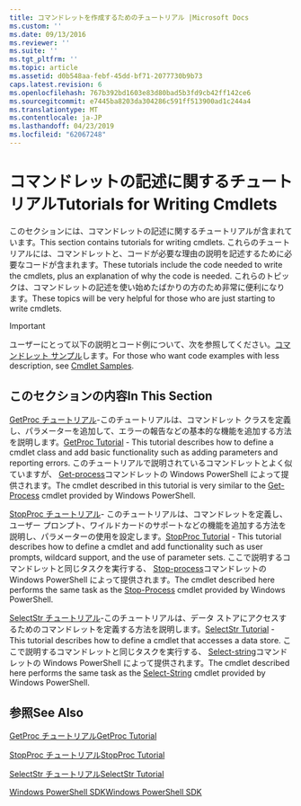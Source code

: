 ```yaml
---
title: コマンドレットを作成するためのチュートリアル |Microsoft Docs
ms.custom: ''
ms.date: 09/13/2016
ms.reviewer: ''
ms.suite: ''
ms.tgt_pltfrm: ''
ms.topic: article
ms.assetid: d0b548aa-febf-45dd-bf71-2077730b9b73
caps.latest.revision: 6
ms.openlocfilehash: 767b392bd1603e83d80bad5b3fd9cb42ff142ce6
ms.sourcegitcommit: e7445ba8203da304286c591ff513900ad1c244a4
ms.translationtype: MT
ms.contentlocale: ja-JP
ms.lasthandoff: 04/23/2019
ms.locfileid: "62067248"
---
```

# <a name="tutorials-for-writing-cmdlets"></a><span data-ttu-id="b970b-102">コマンドレットの記述に関するチュートリアル</span><span class="sxs-lookup"><span data-stu-id="b970b-102">Tutorials for Writing Cmdlets</span></span>

<span data-ttu-id="b970b-103">このセクションには、コマンドレットの記述に関するチュートリアルが含まれています。</span><span class="sxs-lookup"><span data-stu-id="b970b-103">This section contains tutorials for writing cmdlets.</span></span> <span data-ttu-id="b970b-104">これらのチュートリアルには、コマンドレットと、コードが必要な理由の説明を記述するために必要なコードが含まれます。</span><span class="sxs-lookup"><span data-stu-id="b970b-104">These tutorials include the code needed to write the cmdlets, plus an explanation of why the code is needed.</span></span> <span data-ttu-id="b970b-105">これらのトピックは、コマンドレットの記述を使い始めたばかりの方のため非常に便利になります。</span><span class="sxs-lookup"><span data-stu-id="b970b-105">These topics will be very helpful for those who are just starting to write cmdlets.</span></span>

> [!IMPORTANT]
> <span data-ttu-id="b970b-106">ユーザーにとって以下の説明とコード例について、次を参照してください。[コマンドレット サンプル](./cmdlet-samples.md)します。</span><span class="sxs-lookup"><span data-stu-id="b970b-106">For those who want code examples with less description, see [Cmdlet Samples](./cmdlet-samples.md).</span></span>

## <a name="in-this-section"></a><span data-ttu-id="b970b-107">このセクションの内容</span><span class="sxs-lookup"><span data-stu-id="b970b-107">In This Section</span></span>

<span data-ttu-id="b970b-108">[GetProc チュートリアル](./getproc-tutorial.md)-このチュートリアルは、コマンドレット クラスを定義し、パラメーターを追加して、エラーの報告などの基本的な機能を追加する方法を説明します。</span><span class="sxs-lookup"><span data-stu-id="b970b-108">[GetProc Tutorial](./getproc-tutorial.md) - This tutorial describes how to define a cmdlet class and add basic functionality such as adding parameters and reporting errors.</span></span> <span data-ttu-id="b970b-109">このチュートリアルで説明されているコマンドレットとよく似ていますが、 [Get-process](/powershell/module/Microsoft.PowerShell.Management/Get-Process)コマンドレットの Windows PowerShell によって提供されます。</span><span class="sxs-lookup"><span data-stu-id="b970b-109">The cmdlet described in this tutorial is very similar to the [Get-Process](/powershell/module/Microsoft.PowerShell.Management/Get-Process) cmdlet provided by Windows PowerShell.</span></span>

<span data-ttu-id="b970b-110">[StopProc チュートリアル](./stopproc-tutorial.md)- このチュートリアルは、コマンドレットを定義し、ユーザー プロンプト、ワイルドカードのサポートなどの機能を追加する方法を説明し、パラメーターの使用を設定します。</span><span class="sxs-lookup"><span data-stu-id="b970b-110">[StopProc Tutorial](./stopproc-tutorial.md) - This tutorial describes how to define a cmdlet and add functionality such as user prompts, wildcard support, and the use of parameter sets.</span></span> <span data-ttu-id="b970b-111">ここで説明するコマンドレットと同じタスクを実行する、 [Stop-process](/powershell/module/Microsoft.PowerShell.Management/Stop-Process)コマンドレットの Windows PowerShell によって提供されます。</span><span class="sxs-lookup"><span data-stu-id="b970b-111">The cmdlet described here performs the same task as the [Stop-Process](/powershell/module/Microsoft.PowerShell.Management/Stop-Process) cmdlet provided by Windows PowerShell.</span></span>

<span data-ttu-id="b970b-112">[SelectStr チュートリアル](./selectstr-tutorial.md)-このチュートリアルは、データ ストアにアクセスするためのコマンドレットを定義する方法を説明します。</span><span class="sxs-lookup"><span data-stu-id="b970b-112">[SelectStr Tutorial](./selectstr-tutorial.md) - This tutorial describes how to define a cmdlet that accesses a data store.</span></span> <span data-ttu-id="b970b-113">ここで説明するコマンドレットと同じタスクを実行する、 [Select-string](/powershell/module/microsoft.powershell.utility/select-string)コマンドレットの Windows PowerShell によって提供されます。</span><span class="sxs-lookup"><span data-stu-id="b970b-113">The cmdlet described here performs the same task as the [Select-String](/powershell/module/microsoft.powershell.utility/select-string) cmdlet provided by Windows PowerShell.</span></span>

## <a name="see-also"></a><span data-ttu-id="b970b-114">参照</span><span class="sxs-lookup"><span data-stu-id="b970b-114">See Also</span></span>

[<span data-ttu-id="b970b-115">GetProc チュートリアル</span><span class="sxs-lookup"><span data-stu-id="b970b-115">GetProc Tutorial</span></span>](./getproc-tutorial.md)

[<span data-ttu-id="b970b-116">StopProc チュートリアル</span><span class="sxs-lookup"><span data-stu-id="b970b-116">StopProc Tutorial</span></span>](./stopproc-tutorial.md)

[<span data-ttu-id="b970b-117">SelectStr チュートリアル</span><span class="sxs-lookup"><span data-stu-id="b970b-117">SelectStr Tutorial</span></span>](./selectstr-tutorial.md)

[<span data-ttu-id="b970b-118">Windows PowerShell SDK</span><span class="sxs-lookup"><span data-stu-id="b970b-118">Windows PowerShell SDK</span></span>](../windows-powershell-reference.md)
